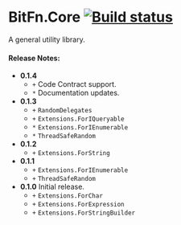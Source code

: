 ﻿BitFn.Core [![Build status](https://ci.appveyor.com/api/projects/status/oy6i3wdm7mjht6i7/branch/master?svg=true)](https://ci.appveyor.com/project/dlras2/core/branch/master)
======
A general utility library.

#### Release Notes:
- **0.1.4**
  - `+` Code Contract support.
  - `*` Documentation updates.
- **0.1.3**
  - `+` `RandomDelegates`
  - `+` `Extensions.ForIQueryable`
  - `*` `Extensions.ForIEnumerable`
  - `*` `ThreadSafeRandom`
- **0.1.2**
  - `+` `Extensions.ForString`
- **0.1.1**
  - `+` `Extensions.ForIEnumerable`
  - `+` `ThreadSafeRandom`
- **0.1.0** Initial release.
  - `+` `Extensions.ForChar`
  - `+` `Extensions.ForExpression`
  - `+` `Extensions.ForStringBuilder`
